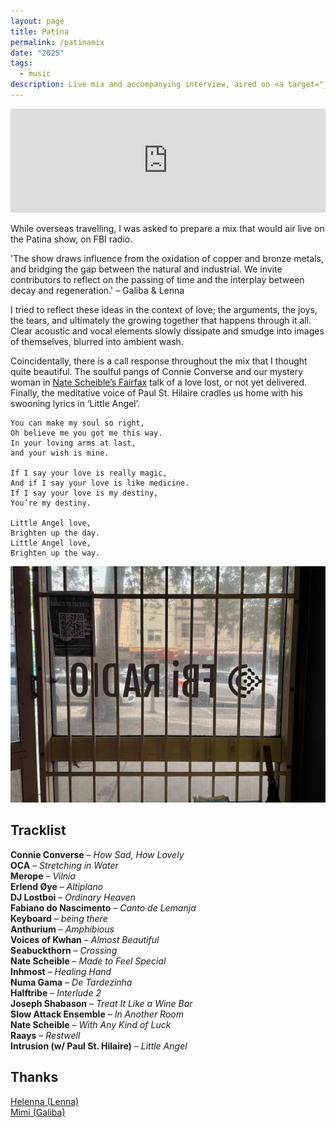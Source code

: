 ```yaml
---
layout: page
title: Patina
permalink: /patinamix
date: "2025"
tags:
  - music
description: Live mix and accompanying interview, aired on <a target="_blank" href="https://www.fbi.radio/programs/patina/episodes/patina-26th-january-2025/">fbi radio</a>
---
```

<iframe width="100%" height="166" scrolling="no" frameborder="no" allow="autoplay" src="https://w.soundcloud.com/player/?url=https%3A//api.soundcloud.com/tracks/2025576760&auto_play=false&hide_related=true&show_comments=false&show_user=true&show_reposts=false&show_teaser=false" target="_blank"></iframe>

While overseas travelling, I was asked to prepare a mix that would air live on the Patina show, on FBI radio. 

<p class ="callout">'The show draws influence from the oxidation of copper and bronze metals, and bridging the gap between the natural and industrial. We invite contributors to reflect on the passing of time and the interplay between decay and regeneration.' – Galiba & Lenna</p>

I tried to reflect these ideas in the context of love; the arguments, the joys, the tears, and ultimately the growing together that happens through it all. Clear acoustic and vocal elements slowly dissipate and smudge into images of themselves, blurred into ambient wash.

Coincidentally, there is a call response throughout the mix that I thought quite beautiful. The soulful pangs of Connie Converse and our mystery woman in [Nate Scheible’s Fairfax](https://daily.bandcamp.com/features/nate-scheible-fairfax-interview) talk of a love lost, or not yet delivered. Finally, the meditative voice of Paul St. Hilaire cradles us home with his swooning lyrics in ‘Little Angel’. 

	You can make my soul so right,
	Oh believe me you got me this way.
	In your loving arms at last,
	and your wish is mine. 
	
	If I say your love is really magic,
	And if I say your love is like medicine. 
	If I say your love is my destiny,
	You’re my destiny.
	
	Little Angel love,
	Brighten up the day. 
	Little Angel love,
	Brighten up the way. 

<img src="assets/studio/patina.webp">

## Tracklist

**Connie Converse** – *How Sad, How Lovely* <br>
**OCA** – *Stretching in Water*<br>
**Merope** – *Vilnia*<br>
**Erlend Øye** – *Altiplano*<br>
**DJ Lostboi** – *Ordinary Heaven*<br>
**Fabiano do Nascimento** – *Canto de Lemanja*<br>
**Keyboard** – *being there*<br>
**Anthurium** – *Amphibious*<br>
**Voices of Kwhan** – *Almost Beautiful*<br>
**Seabuckthorn** – *Crossing*<br>
**Nate Scheible** – *Made to Feel Special*<br>
**Inhmost** – *Healing Hand*<br>
**Numa Gama** – *De Tardezinha*<br>
**Halftribe** – *Interlude 2*<br>
**Joseph Shabason** – *Treat It Like a Wine Bar*<br>
**Slow Attack Ensemble** – *In Another Room*<br>
**Nate Scheible** – *With Any Kind of Luck*<br>
**Raays** – *Restwell*<br>
**Intrusion (w/ Paul St. Hilaire)** – *Little Angel* 

## Thanks

[Helenna (Lenna)](https://www.instagram.com/helennabppp/)<br>
[Mimi (Galiba)](https://www.instagram.com/galiba_mp/)